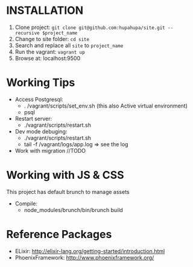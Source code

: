 INSTALLATION
====================

1.  Clone project: `git clone git@github.com:hupahupa/site.git --recursive $project_name`
2.  Change to site folder: `cd site`
3.  Search and replace all `site` to `project_name`
4.  Run the vagrant: `vagrant up`
5.  Browse at: localhost:9500

Working Tips
====================
* Access Postgresql:
	+ . /vagrant/scripts/set_env.sh (this also Active virtual environment)
	+ psql
* Restart server:
	+ ./vagrant/scripts/restart.sh
* Dev mode debuging:
	+ ./vagrant/scripts/restart.sh
	+ tail -f /vagrant/logs/app.log => see the log
* Work with migration
//TODO


Working with JS & CSS
====================
This project has default brunch to manage assets

* Compile:
	+ node_modules/brunch/bin/brunch build

Reference Packages
====================
*	ELixir: http://elixir-lang.org/getting-started/introduction.html
*	PhoenixFramework: http://www.phoenixframework.org/
